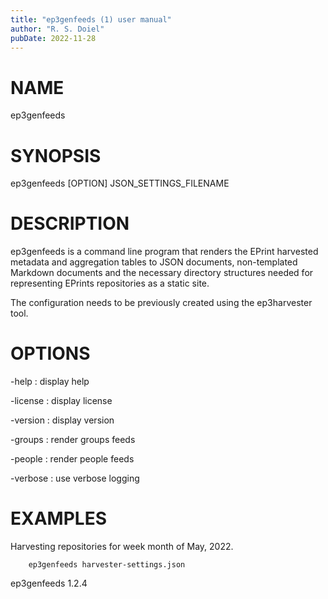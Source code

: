 ```yaml
---
title: "ep3genfeeds (1) user manual"
author: "R. S. Doiel"
pubDate: 2022-11-28
---
```


# NAME

ep3genfeeds

# SYNOPSIS

ep3genfeeds [OPTION] JSON_SETTINGS_FILENAME

# DESCRIPTION

ep3genfeeds is a command line program that renders the EPrint harvested
metadata and aggregation tables to JSON documents, non-templated
Markdown documents and the necessary directory structures needed for
representing EPrints repositories as a static site.

The configuration needs to be previously created using the 
ep3harvester tool.

# OPTIONS

-help
: display help

-license
: display license

-version
: display version

-groups
: render groups feeds

-people
: render people feeds

-verbose
: use verbose logging

# EXAMPLES

Harvesting repositories for week month of May, 2022.

~~~
    ep3genfeeds harvester-settings.json
~~~

ep3genfeeds 1.2.4


